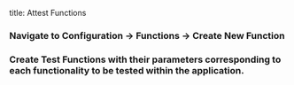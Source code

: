 title: Attest Functions

### Navigate to Configuration -> Functions -> Create New Function
### Create Test Functions with their parameters corresponding to each functionality to be tested within the application.
